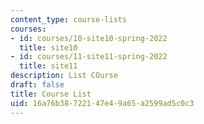 ```yaml
---
content_type: course-lists
courses:
- id: courses/10-site10-spring-2022
  title: site10
- id: courses/11-site11-spring-2022
  title: site11
description: List COurse
draft: false
title: Course List
uid: 16a76b38-7221-47e4-9a65-a2599ad5c0c3
---
```

